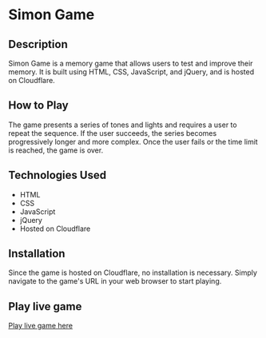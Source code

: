 # Simon Game

## Description

Simon Game is a memory game that allows users to test and improve their memory. It is built using HTML, CSS, JavaScript, and jQuery, and is hosted on Cloudflare.

## How to Play

The game presents a series of tones and lights and requires a user to repeat the sequence. If the user succeeds, the series becomes progressively longer and more complex. Once the user fails or the time limit is reached, the game is over.

## Technologies Used

- HTML
- CSS
- JavaScript
- jQuery
- Hosted on Cloudflare

## Installation

Since the game is hosted on Cloudflare, no installation is necessary. Simply navigate to the game's URL in your web browser to start playing.

## Play live game

[Play live game here](www.)
